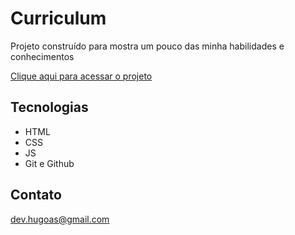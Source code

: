 # Curriculum

Projeto construído para mostra um pouco das minha habilidades e conhecimentos

[Clique aqui para acessar o projeto](https://aguiarhugo.github.io/Curriculum/)


## Tecnologias

- HTML
- CSS
- JS
- Git e Github

## Contato

dev.hugoas@gmail.com
